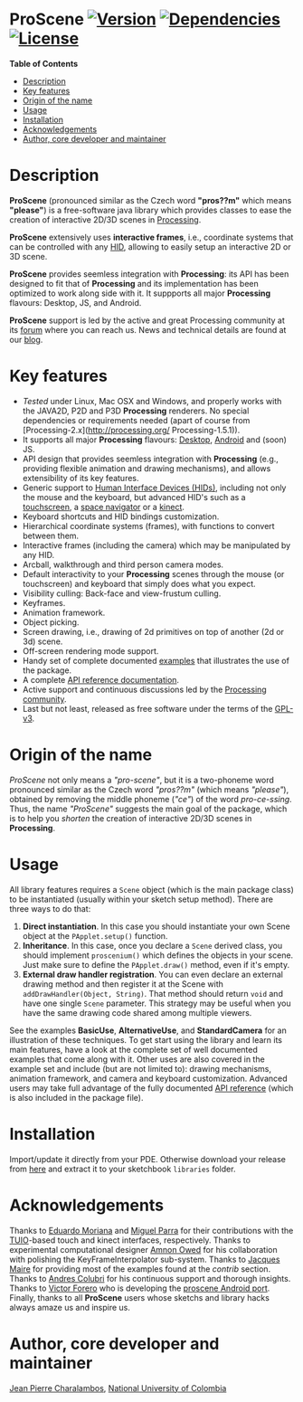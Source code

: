 ProScene [![Version](http://img.shields.io/badge/proscene-v-3.0.0-beta.1-brightgreen.svg)](https://github.com/remixlab/proscene/releases/download/v-3.0.0-beta.1/proscene-3.0.0-beta.1.zip) [![Dependencies](http://img.shields.io/badge/dependencies-processing%203-orange.svg)](http://processing.org/) [![License](http://img.shields.io/badge/license-GPL%203-blue.svg)](http://www.gnu.org/licenses/gpl.html)
========

**Table of Contents**

- [Description](#user-content-description)
- [Key features](#user-content-key-features)
- [Origin of the name](#user-content-origin-of-the-name)
- [Usage](#user-content-usage)
- [Installation](#user-content-installation)
- [Acknowledgements](#user-content-acknowledgements)
- [Author, core developer and maintainer](#user-content-author-core-developer-and-maintainer)

# Description

**ProScene** (pronounced similar as the Czech word **"pros??m"** which means **"please"**) is a free-software java library which provides classes to ease the creation of interactive 2D/3D scenes in [Processing](http://processing.org).

**ProScene** extensively uses **interactive frames**, i.e., coordinate systems that can be controlled with any [HID](http://en.wikipedia.org/wiki/Human_interface_device), allowing to easily setup an interactive 2D or 3D scene.

**ProScene** provides seemless integration with **Processing**: its API has been designed to fit that of **Processing** and its implementation has been optimized to work along side with it. It suppports all major **Processing** flavours: Desktop, JS, and Android.

**ProScene** support is led by the active and great Processing community at its [forum](http://forum.processing.org/search/proscene) where you can reach us. News and technical details are found at our [blog](http://otrolado.info).

# Key features

* *Tested* under Linux, Mac OSX and Windows, and properly works with the JAVA2D, P2D and P3D **Processing** renderers. No special dependencies or requirements needed (apart of course from [Processing-2.x](http://processing.org/ Processing-1.5.1)).
* It supports all major **Processing** flavours: [Desktop](https://github.com/remixlab/proscene), [Android](https://github.com/remixlab/proscene.droid) and (soon) JS.
* API design that provides seemless integration with **Processing** (e.g., providing flexible animation and drawing mechanisms), and allows extensibility of its key features.
* Generic support to [Human Interface Devices (HIDs)](http://en.wikipedia.org/wiki/Human_interface_device), including not only the mouse and the keyboard, but advanced HID's such as a [touchscreen](http://en.wikipedia.org/wiki/Touchscreen), a [space navigator](http://en.wikipedia.org/wiki/3Dconnexion) or a [kinect](http://en.wikipedia.org/wiki/Kinect).
* Keyboard shortcuts and HID bindings customization.
* Hierarchical coordinate systems (frames), with functions to convert between them.
* Interactive frames (including the camera) which may be manipulated by any HID.
* Arcball, walkthrough and third person camera modes.
* Default interactivity to your **Processing** scenes through the mouse (or touchscreen) and keyboard that simply does what you expect.
* Visibility culling: Back-face and view-frustum culling.
* Keyframes.
* Animation framework.
* Object picking.
* Screen drawing, i.e., drawing of 2d primitives on top of another (2d or 3d) scene.
* Off-screen rendering mode support.
* Handy set of complete documented [examples](https://github.com/remixlab/proscene/tree/master/examples) that illustrates the use of the package.
* A complete [API reference documentation](http://otrolado.info/prosceneApi/).
* Active support and continuous discussions led by the [Processing community](http://forum.processing.org/two/search?Search=proscene).
* Last but not least, released as free software under the terms of the [GPL-v3](http://www.gnu.org/licenses/gpl.html).

# Origin of the name

*ProScene* not only means a *"pro-scene"*, but it is a two-phoneme word pronounced similar as the Czech word *"pros??m"* (which means *"please"*), obtained by removing the middle phoneme (*"ce"*) of the word *pro-ce-ssing*. Thus, the name *"ProScene"* suggests the main goal of the package, which is to help you _shorten_ the creation of interactive 2D/3D scenes in **Processing**.

# Usage

All library features requires a `Scene` object (which is the main package class) to be instantiated (usually within your sketch setup method). There are three ways to do that:

1. **Direct instantiation**. In this case you should instantiate your own Scene object at the `PApplet.setup()` function.
2. **Inheritance**. In this case, once you declare a `Scene` derived class, you should implement `proscenium()` which defines the objects in your scene. Just make sure to define the `PApplet.draw()` method, even if it's empty.
3. **External draw handler registration**. You can even declare an external drawing method and then register it at the Scene with `addDrawHandler(Object, String)`. That method should return `void` and have one single `Scene` parameter. This strategy may be useful when you have the same drawing code shared among multiple viewers.

See the examples **BasicUse**, **AlternativeUse**, and **StandardCamera** for an illustration of these techniques. To get start using the library and learn
its main features, have a look at the complete set of well documented examples that come along with it. Other uses are also covered in the example set and
include (but are not limited to): drawing mechanisms, animation framework, and camera and keyboard customization. Advanced users may take full advantage of
the fully documented [API reference](http://otrolado.info/prosceneApi/) (which is also
included in the package file).

# Installation

Import/update it directly from your PDE. Otherwise download your release from [here](https://github.com/remixlab/proscene/releases) and extract it to your sketchbook `libraries` folder.

# Acknowledgements

Thanks to [Eduardo Moriana](http://edumo.net/) and [Miguel Parra](http://maparrar.github.io/) for their contributions with the [TUIO](http://www.tuio.org/)-based touch and kinect interfaces, respectively.
Thanks to experimental computational designer [Amnon Owed](https://twitter.com/AmnonOwed/media) for his collaboration with polishing the KeyFrameInterpolator sub-system.
Thanks to [Jacques Maire](http://www.xelyx.fr) for providing most of the examples found at the *contrib* section. Thanks to [Andres Colubri](http://codeanticode.wordpress.com/) for his continuous support and thorough insights.
Thanks to [Victor Forero](https://sites.google.com/site/proscenedroi/home) who is developing the [proscene Android port](https://github.com/remixlab/proscene.droid).
Finally, thanks to all **ProScene** users whose sketchs and library hacks always amaze us and inspire us.

# Author, core developer and maintainer

[Jean Pierre Charalambos](http://disi.unal.edu.co/profesores/pierre/), [National University of Colombia](http://www.unal.edu.co)
